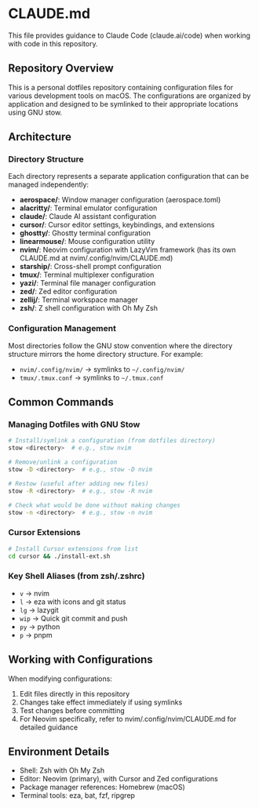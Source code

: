 # CLAUDE.md

This file provides guidance to Claude Code (claude.ai/code) when working with code in this repository.

## Repository Overview

This is a personal dotfiles repository containing configuration files for various development tools on macOS. The configurations are organized by application and designed to be symlinked to their appropriate locations using GNU stow.

## Architecture

### Directory Structure
Each directory represents a separate application configuration that can be managed independently:

- **aerospace/**: Window manager configuration (aerospace.toml)
- **alacritty/**: Terminal emulator configuration
- **claude/**: Claude AI assistant configuration
- **cursor/**: Cursor editor settings, keybindings, and extensions
- **ghostty/**: Ghostty terminal configuration
- **linearmouse/**: Mouse configuration utility
- **nvim/**: Neovim configuration with LazyVim framework (has its own CLAUDE.md at nvim/.config/nvim/CLAUDE.md)
- **starship/**: Cross-shell prompt configuration
- **tmux/**: Terminal multiplexer configuration
- **yazi/**: Terminal file manager configuration
- **zed/**: Zed editor configuration
- **zellij/**: Terminal workspace manager
- **zsh/**: Z shell configuration with Oh My Zsh

### Configuration Management
Most directories follow the GNU stow convention where the directory structure mirrors the home directory structure. For example:
- `nvim/.config/nvim/` → symlinks to `~/.config/nvim/`
- `tmux/.tmux.conf` → symlinks to `~/.tmux.conf`

## Common Commands

### Managing Dotfiles with GNU Stow
```bash
# Install/symlink a configuration (from dotfiles directory)
stow <directory>  # e.g., stow nvim

# Remove/unlink a configuration
stow -D <directory>  # e.g., stow -D nvim

# Restow (useful after adding new files)
stow -R <directory>  # e.g., stow -R nvim

# Check what would be done without making changes
stow -n <directory>  # e.g., stow -n nvim
```

### Cursor Extensions
```bash
# Install Cursor extensions from list
cd cursor && ./install-ext.sh
```

### Key Shell Aliases (from zsh/.zshrc)
- `v` → nvim
- `l` → eza with icons and git status
- `lg` → lazygit
- `wip` → Quick git commit and push
- `py` → python
- `p` → pnpm

## Working with Configurations

When modifying configurations:
1. Edit files directly in this repository
2. Changes take effect immediately if using symlinks
3. Test changes before committing
4. For Neovim specifically, refer to nvim/.config/nvim/CLAUDE.md for detailed guidance

## Environment Details
- Shell: Zsh with Oh My Zsh
- Editor: Neovim (primary), with Cursor and Zed configurations
- Package manager references: Homebrew (macOS)
- Terminal tools: eza, bat, fzf, ripgrep